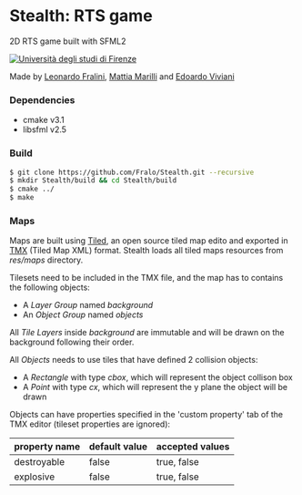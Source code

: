 # Stealth: RTS game
2D RTS game built with SFML2

[![Università degli studi di Firenze](https://i.imgur.com/1NmBfH0.png)](https://ingegneria.unifi.it)

Made by [Leonardo Fralini](https://github.com/Fralo), [Mattia Marilli](https://github.com/mattiamarilli) and [Edoardo Viviani](https://github.com/vivedo)

### Dependencies
 - cmake v3.1
 - libsfml v2.5

### Build
```sh
$ git clone https://github.com/Fralo/Stealth.git --recursive
$ mkdir Stealth/build && cd Stealth/build
$ cmake ../
$ make
```

### Maps
Maps are built using [Tiled](https://www.mapeditor.org/), an open source tiled map edito and exported in [TMX](https://doc.mapeditor.org/en/stable/reference/tmx-map-format/) (Tiled Map XML) format.
Stealth loads all tiled maps resources from *res/maps* directory.

Tilesets need to be included in the TMX file, and the map has to contains the following objects:
 - A *Layer Group* named _background_
 - An *Object Group* named _objects_

All *Tile Layers* inside _background_ are immutable and will be drawn on the background following their order.

All *Objects* needs to use tiles that have defined 2 collision objects:
 - A *Rectangle* with type _cbox_, which will represent the object collison box
 - A *Point* with type _cx_, which will represent the y plane the object will be drawn
 
Objects can have properties specified in the 'custom property' tab of the TMX editor (tileset properties are ignored):

| property name | default value | accepted values |
| --- | --- | --- |
| destroyable | false | true, false |
| explosive | false | true, false |